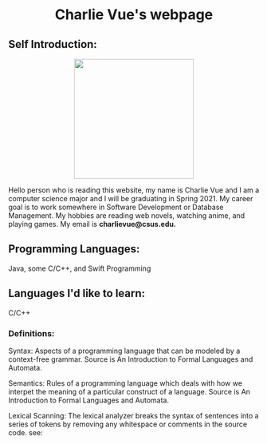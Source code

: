 <html>

<head>
<title>Charlie Vue</title>
</head>


<body>
<center><h1>Charlie Vue's webpage

</h1></center>

<h2>Self Introduction:</h2>
<center><img src="https://images.idgesg.net/images/article/2018/10/ai_artificial-intelligence_circuit-board_circuitry_mother-board_nodes_computer-chips-100777423-large.jpg" style="width:240px;height:240px;"></center>

<p>    Hello person who is reading this website, my name is Charlie Vue and I am a computer science major and I will be graduating in Spring 2021. My career goal is to work somewhere in Software Development or Database Management. My hobbies are reading web novels, watching anime, and playing games. My email is <b>charlievue@csus.edu.</b>

<h2>Programming Languages:</h2>
    Java, some C/C++, and Swift Programming

<h2>Languages I'd like to learn:</h2>
    C/C++

<h3>Definitions:</h3>
<p>Syntax: Aspects of a programming language that can be modeled by a context-free grammar. Source is An Introduction to Formal Languages and Automata.</p> 

<p>Semantics: Rules of a programming language which deals with how we interpet the meaning of a particular construct of a language. Source is An Introduction to Formal Languages and Automata. </p>

<p>Lexical Scanning: The lexical analyzer breaks the syntax of sentences into a series of tokens by removing any whitespace or comments in the source code. see: <a href="https://www.tutorialspoint.com/compiler_design/compiler_design_lexical_analysis.htm%22%3ELexical Scanning</a>
</p>

<p>Parsing and Parser: A parser is a compiler or interpreter that breaks data into smaller elements for easy translation into another language. see: <a href="https://www.techopedia.com/definition/3854/parser.htm%22%3EParsing</a></p>


</body>
</html>
